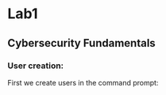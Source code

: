 # Lab1
## Cybersecurity Fundamentals

### User creation:
First we create users in the command prompt:
